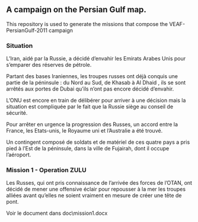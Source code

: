 ## A campaign on the Persian Gulf map.

This repository is used to generate the missions that compose the VEAF-PersianGulf-2011 campaign

### Situation

L’Iran, aidé par la Russie, a décidé d’envahir les Emirats Arabes Unis pour s’emparer des réserves de pétrole.

Partant des bases Iraniennes, les troupes russes ont déjà conquis une partie de la péninsule : du Nord au Sud, de Khasab à Al Dhaid , ils se sont arrêtés aux portes de Dubai qu’ils n’ont pas encore décidé d’envahir.

L’ONU est encore en train de délibérer pour arriver à une décision mais la situation est compliquée par le fait que la Russie siège au conseil de sécurité.

Pour arrêter en urgence la progression des Russes, un accord entre la France, les Etats-unis, le Royaume uni et l’Australie a été trouvé.

Un contingent composé de soldats et de matériel de ces quatre pays a pris pied à l’Est de la péninsule, dans la ville de Fujairah, dont il occupe l’aéroport.

### Mission 1 - Operation ZULU

Les Russes, qui ont pris connaissance de l’arrivée des forces de l’OTAN, ont décidé de mener une offensive éclair pour repousser à la mer les troupes alliées avant qu’elles ne soient vraiment en mesure de créer une tête de pont.

Voir le document dans doc\mission1.docx
